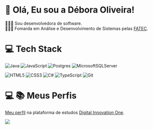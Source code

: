 # 👋 Olá, Eu sou a Débora Oliveira!
👩🏻‍💻 Sou desenvolvedora de software.<br/>
👩🏻‍🎓 Fomarda em Análise e Desenvolvimento de Sistemas pelas [FATEC](https://www.cps.sp.gov.br/fatecs/fatec-zona-leste/).


# 💻 Tech Stack
<!-- Badges from https://github.com/Ileriayo/markdown-badges -->
![Java](https://img.shields.io/badge/java-%23ED8B00.svg?style=for-the-badge&logo=openjdk&logoColor=white)
![JavaScript](https://img.shields.io/badge/javascript-%23323330.svg?style=for-the-badge&logo=javascript&logoColor=%23F7DF1E)
![Postgres](https://img.shields.io/badge/postgres-%23316192.svg?style=for-the-badge&logo=postgresql&logoColor=white)
![MicrosoftSQLServer](https://img.shields.io/badge/Microsoft%20SQL%20Server-CC2927?style=for-the-badge&logo=microsoft%20sql%20server&logoColor=white)

![HTML5](https://img.shields.io/badge/html5-%23E34F26.svg?style=for-the-badge&logo=html5&logoColor=white)
![CSS3](https://img.shields.io/badge/css3-%231572B6.svg?style=for-the-badge&logo=css3&logoColor=white)
![C#](https://img.shields.io/badge/c%23-%23239120.svg?style=for-the-badge&logo=csharp&logoColor=white)
![TypeScript](https://img.shields.io/badge/typescript-%23007ACC.svg?style=for-the-badge&logo=typescript&logoColor=white)
![Git](https://img.shields.io/badge/git-%23F05033.svg?style=for-the-badge&logo=git&logoColor=white)
<!--  ![Python](https://img.shields.io/badge/python-3670A0?style=for-the-badge&logo=python&logoColor=ffdd54) -->

# 💻 :books: Meus Perfis
[Meu perfil](https://www.dio.me/users/debora_oliveira_dev) na plataforma de estudos [Digital Innovation One](https://www.dio.me).<br/>

<a href="https://www.linkedin.com/in/debora-oliveira-dev/" target="_blank"><img src="https://img.shields.io/badge/-LinkedIn-%230077B5?style=for-the-badge&logo=linkedin&logoColor=white" target="_blank"></a> 
